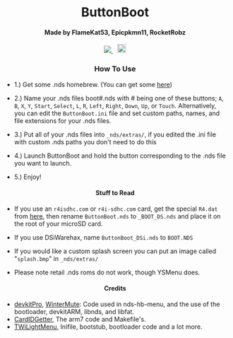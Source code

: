 <h1 align= "center">ButtonBoot</h1>
<h4 align= "center">Made by FlameKat53, Epicpkmn11, RocketRobz</h4>
<p align= "center">
 <span style="padding-right: 5px;">
  <a href="https://travis-ci.org/FlameKat53/ButtonBoot">
   <img src="https://travis-ci.org/FlameKat53/ButtonBoot.svg?branch=master">
  </a>
  </span>
  <span style="padding-left: 5px;">
  <a href="https://discord.gg/yqSut8c">
   <img src="https://img.shields.io/badge/Discord-Server-blue.svg" height="20">
  </a>
 </span>
</p>

<h3 align= "center">How To Use</h3>
</p>

- 1.) Get some .nds homebrew. (You can get some [here](https://www.gamebrew.org/wiki/List_of_DS_homebrew_applications))

- 2.) Name your .nds files boot#.nds with # being one of these buttons; `A`, `B`, `X`, `Y`, `Start`, `Select`, `L`, `R`, `Left`, `Right`, `Down`, `Up`, or `Touch`. Alternatively, you can edit the `ButtonBoot.ini` file and set custom paths, names, and file extensions for your .nds files.

- 3.) Put all of your .nds files into `_nds/extras/`, if you edited the .ini file with custom .nds paths you don't need to do this

- 4.) Launch ButtonBoot and hold the button corresponding to the .nds file you want to launch.

- 5.) Enjoy!


<h4 align= "center">Stuff to Read</h4>
</p>

- If you use an `r4isdhc.com` or `r4i-sdhc.com` card, get the special `R4.dat` from [here](https://cdn.discordapp.com/attachments/286686210225864725/558474658274607114/r4.dat), then rename `ButtonBoot.nds` to `_BOOT_DS.nds` and place it on the root of your microSD card.

- If you use DSiWarehax, name `ButtonBoot_DSi.nds` to `BOOT.NDS`

- If you would like a custom splash screen you can put an image called "`splash.bmp`" in `_nds/extras/`

- Please note retail .nds roms do not work, though YSMenu does.

<h4 align= "center">Credits</h4>
</p>

- [devkitPro](https://github.com/devkitPro), [WinterMute](https://github.com/WinterMute): Code used in nds-hb-menu, and the use of the bootloader, devkitARM, libnds, and libfat.
- [CardIDGetter](https://github.com/RocketRobz/CardIDGetter), The arm7 code and Makefile's.
- [TWiLightMenu](https://github.com/RocketRobz/TWiLightMenu), Inifile, bootstub, bootloader code and a lot more.
